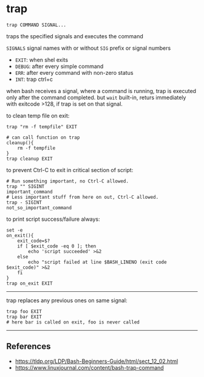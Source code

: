 # trap

`trap COMMAND SIGNAL...`

traps the specified signals and executes the command

`SIGNALS` signal names with or without `SIG` prefix or signal numbers
- `EXIT`: when shel exits
- `DEBUG`: after every simple command
- `ERR`: after every command with non-zero status
- `INT`: trap ctrl+c

when bash receives a signal, where a command is running, trap is executed only after the command completed. 
but `wait` built-in, returs immediately with exitcode >128, if trap is set on that signal.

to clean temp file on exit:
```
trap "rm -f tempfile" EXIT

# can call function on trap
cleanup(){
    rm -f tempfile
}
trap cleanup EXIT
```

to prevent Ctrl-C to exit in critical section of script:
```
# Run something important, no Ctrl-C allowed.
trap "" SIGINT
important_command
# Less important stuff from here on out, Ctrl-C allowed.
trap - SIGINT
not_so_important_command
```

to print script success/failure always:
```
set -e
on_exit(){
    exit_code=$?
    if [ $exit_code -eq 0 ]; then
        echo 'script succeeded' >&2
    else
        echo "script failed at line $BASH_LINENO (exit code $exit_code)" >&2
    fi
}
trap on_exit EXIT
```

---

trap replaces any previous ones on same signal:
```
trap foo EXIT
trap bar EXIT
# here bar is called on exit, foo is never called
```

---

## References

- <https://tldp.org/LDP/Bash-Beginners-Guide/html/sect_12_02.html>
- <https://www.linuxjournal.com/content/bash-trap-command>
